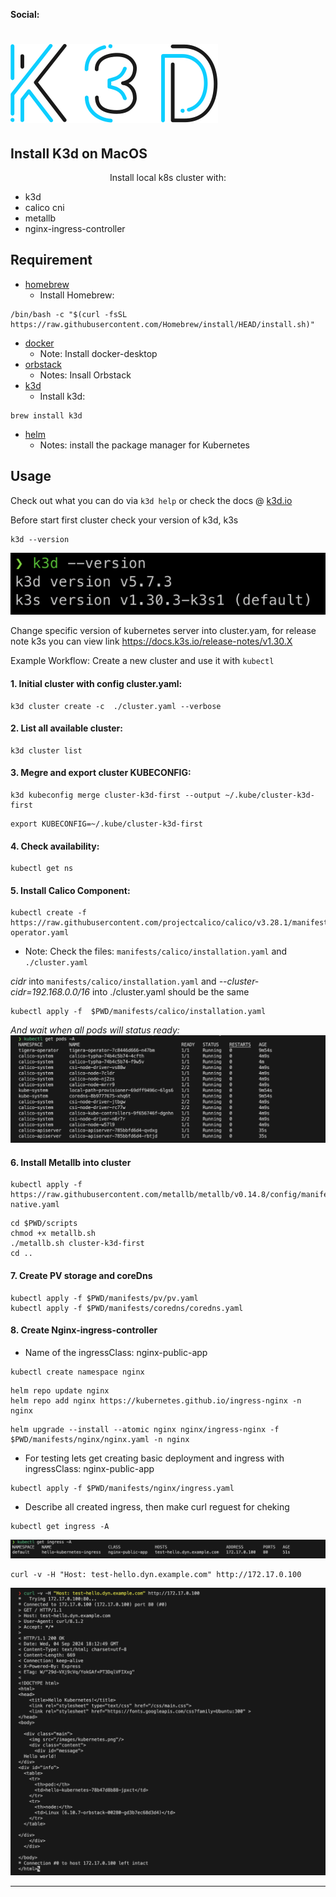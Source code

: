 **Social:**

# [![k3d](Docs/static/k3d_logo_black_blue.svg)](https://k3d.io/)

## Install K3d on MacOS
<div align="center">
Install local k8s cluster with:
</div>

- k3d
- calico cni
- metallb
- nginx-ingress-controller

## Requirement
- [homebrew](https://brew.sh)
  - Install Homebrew:
```
/bin/bash -c "$(curl -fsSL https://raw.githubusercontent.com/Homebrew/install/HEAD/install.sh)"
```
- [docker](https://docs.docker.com/install/)
  - Note: Install docker-desktop
- [orbstack](https://orbstack.dev/download)
  - Notes: Insall Orbstack
- [k3d](https://k3d.io/v5.6.0/#install-specific-release)
  - Install k3d:
```
brew install k3d
``` 

- [helm](https://helm.sh/docs/intro/install/)
   - Notes: install the package manager for Kubernetes
## Usage
Check out what you can do via `k3d help` or check the docs @ [k3d.io](https://k3d.io)

Before start first cluster check your version of k3d, k3s
```
k3d --version
```
![](Docs/static/k3d_version.png)

Change specific version of kubernetes server into cluster.yam, for release note k3s you can view link https://docs.k3s.io/release-notes/v1.30.X

Example Workflow: Create a new cluster and use it with `kubectl`
#### 1. Initial cluster with config cluster.yaml:
```
k3d cluster create -c  ./cluster.yaml --verbose
```
#### 2. List all available cluster:
```
k3d cluster list
```
#### 3. Megre and export cluster KUBECONFIG:
```
k3d kubeconfig merge cluster-k3d-first --output ~/.kube/cluster-k3d-first
```
```
export KUBECONFIG=~/.kube/cluster-k3d-first
```
#### 4. Check availability:
```
kubectl get ns
```
#### 5. Install Calico Component:
```
kubectl create -f https://raw.githubusercontent.com/projectcalico/calico/v3.28.1/manifests/tigera-operator.yaml
```
   - Note: Check the files: `manifests/calico/installation.yaml` and `./cluster.yaml`
  
*cidr* into `manifests/calico/installation.yaml` and *--cluster-cidr=192.168.0.0/16* into ./cluster.yaml should be the same
```
kubectl apply -f  $PWD/manifests/calico/installation.yaml
```
*And wait when all pods will status ready:*
![](Docs/static/pod_status.png)
#### 6. Install Metallb into cluster
```
kubectl apply -f https://raw.githubusercontent.com/metallb/metallb/v0.14.8/config/manifests/metallb-native.yaml
```
```
cd $PWD/scripts
chmod +x metallb.sh
./metallb.sh cluster-k3d-first
cd ..
```
#### 7. Create PV storage and coreDns
```
kubectl apply -f $PWD/manifests/pv/pv.yaml  
kubectl apply -f $PWD/manifests/coredns/coredns.yaml
```
#### 8. Create Nginx-ingress-controller
  - Name of the ingressClass: nginx-public-app
```
kubectl create namespace nginx
```
```
helm repo update nginx
helm repo add nginx https://kubernetes.github.io/ingress-nginx -n nginx
```
```
helm upgrade --install --atomic nginx nginx/ingress-nginx -f $PWD/manifests/nginx/nginx.yaml -n nginx
```
  - For testing lets get creating basic deployment and ingress with ingressClass: nginx-public-app
  
```
kubectl apply -f $PWD/manifests/nginx/ingress.yaml       
```
  - Describe all created ingress, then make curl reguest for cheking
```
kubectl get ingress -A
```
![](Docs/static/ingress.png)
```
curl -v -H "Host: test-hello.dyn.example.com" http://172.17.0.100
```
![](Docs/static/curl_request.png)
___
